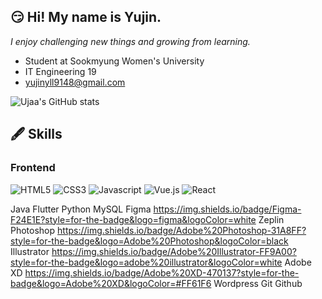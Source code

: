 
## 😏 Hi! My name is Yujin.
_I enjoy challenging new things and growing from learning._
- Student at Sookmyung Women's University
- IT Engineering 19
- yujinyll9148@gmail.com

![Ujaa's GitHub stats](https://github-readme-stats-sand-six-91.vercel.app/api?username=Ujaa&show_icons=true&count_private=true&line_height=25&theme=dracula&hide=stars)

## 🖋 Skills
### Frontend
![HTML5](https://img.shields.io/badge/HTML5-E34F26?style=for-the-badge&logo=html5&logoColor=white)
![CSS3](https://img.shields.io/badge/CSS3-1572B6?style=for-the-badge&logo=css3&logoColor=white)
![Javascript](
https://img.shields.io/badge/JavaScript-323330?style=for-the-badge&logo=javascript&logoColor=F7DF1E)
![Vue.js](https://img.shields.io/badge/Vue.js-35495E?style=for-the-badge&logo=vuedotjs&logoColor=4FC08D)
![React](
https://img.shields.io/badge/React-20232A?style=for-the-badge&logo=react&logoColor=61DAFB)

Java
Flutter
Python
MySQL
Figma
https://img.shields.io/badge/Figma-F24E1E?style=for-the-badge&logo=figma&logoColor=white
Zeplin
Photoshop
https://img.shields.io/badge/Adobe%20Photoshop-31A8FF?style=for-the-badge&logo=Adobe%20Photoshop&logoColor=black
Illustrator
https://img.shields.io/badge/Adobe%20Illustrator-FF9A00?style=for-the-badge&logo=adobe%20illustrator&logoColor=white
Adobe XD
https://img.shields.io/badge/Adobe%20XD-470137?style=for-the-badge&logo=Adobe%20XD&logoColor=#FF61F6
Wordpress
Git
Github
